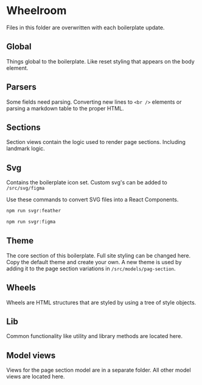 # Wheelroom

Files in this folder are overwritten with each boilerplate update.

## Global

Things global to the boilerplate. Like reset styling that appears on the body
element.

## Parsers

Some fields need parsing. Converting new lines to `<br />` elements or parsing a
markdown table to the proper HTML.

## Sections

Section views contain the logic used to render page sections. Including landmark
logic.

## Svg

Contains the boilerplate icon set. Custom svg's can be added to `/src/svg/figma`

Use these commands to convert SVG files into a React Components.

```bash
npm run svgr:feather
```

```bash
npm run svgr:figma
```

## Theme

The core section of this boilerplate. Full site styling can be changed here.
Copy the default theme and create your own. A new theme is used by adding it to
the page section variations in `/src/models/pag-section`.

## Wheels

Wheels are HTML structures that are styled by using a tree of style objects.

## Lib

Common functionality like utility and library methods are located here.

## Model views

Views for the page section model are in a separate folder. All other model views
are located here.
